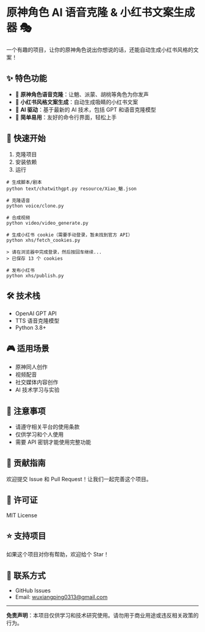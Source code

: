 # 原神角色 AI 语音克隆 & 小红书文案生成器 🎭

一个有趣的项目，让你的原神角色说出你想说的话，还能自动生成小红书风格的文案！

## ✨ 特色功能

- 🎤 **原神角色语音克隆**：让魈、派蒙、胡桃等角色为你发声
- 📝 **小红书风格文案生成**：自动生成吸睛的小红书文案
- 🤖 **AI 驱动**：基于最新的 AI 技术，包括 GPT 和语音克隆模型
- 🎯 **简单易用**：友好的命令行界面，轻松上手

## 🚀 快速开始

1. 克隆项目
2. 安装依赖
3. 运行 

```
# 生成脚本/剧本
python text/chatwithgpt.py resource/Xiao_魈.json

# 克隆语音
python voice/clone.py

# 合成视频
python video/video_generate.py

# 生成小红书 cookie（需要手动登录，暂未找到官方 API）
python xhs/fetch_cookies.py

> 请在浏览器中完成登录，然后按回车继续...
> 已保存 13 个 cookies

# 发布小红书
python xhs/publish.py
```

## 🛠️ 技术栈

- OpenAI GPT API
- TTS 语音克隆模型
- Python 3.8+

## 🎮 适用场景

- 原神同人创作
- 视频配音
- 社交媒体内容创作
- AI 技术学习与实验

## 📝 注意事项

- 请遵守相关平台的使用条款
- 仅供学习和个人使用
- 需要 API 密钥才能使用完整功能

## 🤝 贡献指南

欢迎提交 Issue 和 Pull Request！让我们一起完善这个项目。

## 📄 许可证

MIT License

## ⭐ 支持项目

如果这个项目对你有帮助，欢迎给个 Star！

## 📧 联系方式

- GitHub Issues
- Email: wuxiangping0313@gmail.com

---

**免责声明**：本项目仅供学习和技术研究使用。请勿用于商业用途或违反相关政策的行为。
